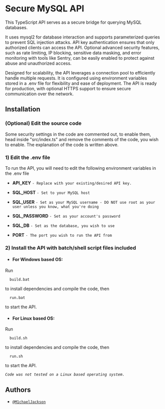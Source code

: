 
# Secure MySQL API

This TypeScript API serves as a secure bridge for querying MySQL databases.

It uses mysql2 for database interaction and supports parameterized queries to prevent SQL injection attacks. API key authentication ensures that only authorized clients can access the API. Optional advanced security features, such as rate limiting, IP blocking, sensitive data masking, and error monitoring with tools like Sentry, can be easily enabled to protect against abuse and unauthorized access.

Designed for scalability, the API leverages a connection pool to efficiently handle multiple requests. It is configured using environment variables stored in a .env file for flexibility and ease of deployment. The API is ready for production, with optional HTTPS support to ensure secure communication over the network.
## Installation

### (Optional) Edit the source code

Some security settings in the code are commented out, to enable them, head inside "src/index.ts" and remove the comments of the code, you wish to enable.
The explanation of the code is written above.


### 1) Edit the .env file

To run the API, you will need to edit the following environment variables in the .env file

- **API_KEY** `- Replace with your existing/desired API key.`

- **SQL_HOST** `- Set to your MySQL host`

- **SQL_USER** `- Set as your MySQL username - DO NOT use root as your user unless you know, what you're doing`

- **SQL_PASSWORD** `- Set as your account's password`

- **SQL_DB** `- Set as the database, you wish to use`

- **PORT** `- The port you wish to run the API from`



### 2) Install the API with batch/shell script files included

- #### **For Windows based OS:**
    
Run 
```compile
  build.bat
``` 
to install dependencies and compile the code, then 
```initialize
  run.bat
``` 
to start the API.

- #### **For Linux based OS:**

Run 
```compile
  build.sh
``` 
 
to install dependencies and compile the code, then
```initialize
  run.sh
``` 
to start the API.

*`Code was not tested on a Linux based operating system.`*


## Authors

- [`@M1chaelJackson`](https://github.com/M1chaelJackson)

